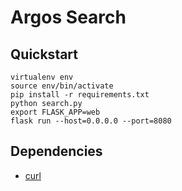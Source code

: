 # Argos Search
## Quickstart
```
virtualenv env
source env/bin/activate
pip install -r requirements.txt
python search.py
export FLASK_APP=web
flask run --host=0.0.0.0 --port=8080

```


## Dependencies
- [curl](https://curl.se/)
